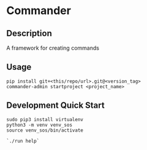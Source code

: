 # Commander

## Description

A framework for creating commands

## Usage

```
pip install git+<this/repo/url>.git@<version_tag>
commander-admin startproject <project_name>
```

## Development Quick Start

```
sudo pip3 install virtualenv
python3 -m venv venv_sos
source venv_sos/bin/activate

`./run help`
```
